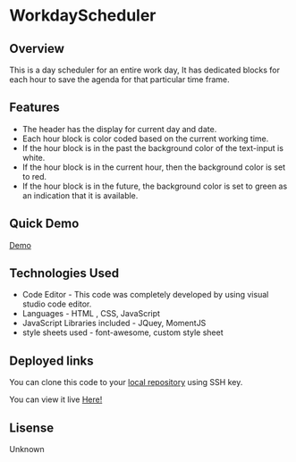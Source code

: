 # WorkdayScheduler

## Overview

This is a day scheduler for an entire work day, It has dedicated blocks for each hour to save the agenda for that particular time frame.

## Features 

* The header has the display for current day and date.
* Each hour block is color coded based on the current working time.
* If the hour block is in the past the background color of the text-input is white.
* If the hour block is in the current hour, then the background color is set to red.
* If the hour block is in the future, the background color is set to green as an indication that it is available.

## Quick Demo

[Demo](/Assets/dayplanner.gif)

## Technologies Used

* Code Editor - This code was completely developed by  using visual studio code editor.
* Languages - HTML , CSS, JavaScript
* JavaScript Libraries included - JQuey, MomentJS
* style sheets used - font-awesome, custom style sheet

## Deployed links

You can clone this code to your [local repository](https://github.com/anurav18/WorkdayScheduler) using SSH key. 

You can view it live [Here!](https://anurav18.github.io/WorkdayScheduler/)

## Lisense

Unknown